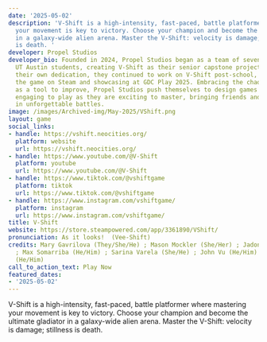 ```yaml
---
date: '2025-05-02'
description: 'V-Shift is a high-intensity, fast-paced, battle platformer where mastering
  your movement is key to victory. Choose your champion and become the ultimate gladiator
  in a galaxy-wide alien arena. Master the V-Shift: velocity is damage; stillness
  is death. '
developer: Propel Studios
developer_bio: Founded in 2024, Propel Studios began as a team of seven passionate
  UT Austin students, creating V-Shift as their senior capstone project. Fueled by
  their own dedication, they continued to work on V-Shift post-school, publishing
  the game on Steam and showcasing at GDC Play 2025. Embracing the chaos of creativity
  as a tool to improve, Propel Studios push themselves to design games that are as
  engaging to play as they are exciting to master, bringing friends and rivals together
  in unforgettable battles.
image: /images/Archived-img/May-2025/VShift.png
layout: game
social_links:
- handle: https://vshift.neocities.org/
  platform: website
  url: https://vshift.neocities.org/
- handle: https://www.youtube.com/@V-Shift
  platform: youtube
  url: https://www.youtube.com/@V-Shift
- handle: https://www.tiktok.com/@vshiftgame
  platform: tiktok
  url: https://www.tiktok.com/@vshiftgame
- handle: https://www.instagram.com/vshiftgame/
  platform: instagram
  url: https://www.instagram.com/vshiftgame/
title: V-Shift
website: https://store.steampowered.com/app/3361890/VShift/
pronunciation: As it looks!  (Vee-Shift)
credits: Mary Gavrilova (They/She/He) ; Mason Mockler (She/Her) ; Jadon Putman (He/Him)
  ; Max Somarriba (He/Him) ; Sarina Varela (She/He) ; John Vu (He/Him) ; Alex Wilson
  (He/Him)
call_to_action_text: Play Now
featured_dates:
- '2025-05-02'
---
```



V-Shift is a high-intensity, fast-paced, battle platformer where mastering your movement is key to victory. Choose your champion and become the ultimate gladiator in a galaxy-wide alien arena. Master the V-Shift: velocity is damage; stillness is death.
